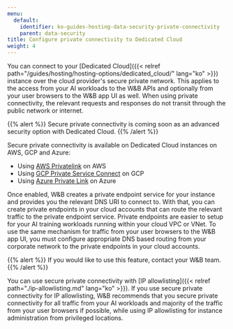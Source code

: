 ```yaml
---
menu:
  default:
    identifier: ko-guides-hosting-data-security-private-connectivity
    parent: data-security
title: Configure private connectivity to Dedicated Cloud
weight: 4
---
```


You can connect to your [Dedicated Cloud]({{< relref path="/guides/hosting/hosting-options/dedicated_cloud/" lang="ko" >}}) instance over the cloud provider's secure private network. This applies to the access from your AI workloads to the W&B APIs and optionally from your user browsers to the W&B app UI as well. When using private connectivity, the relevant requests and responses do not transit through the public network or internet.

{{% alert %}}
Secure private connectivity is coming soon as an advanced security option with Dedicated Cloud.
{{% /alert %}}

Secure private connectivity is available on Dedicated Cloud instances on AWS, GCP and Azure:

* Using [AWS Privatelink](https://aws.amazon.com/privatelink/) on AWS
* Using [GCP Private Service Connect](https://cloud.google.com/vpc/docs/private-service-connect) on GCP
* Using [Azure Private Link](https://azure.microsoft.com/products/private-link) on Azure

Once enabled, W&B creates a private endpoint service for your instance and provides you the relevant DNS URI to connect to. With that, you can create private endpoints in your cloud accounts that can route the relevant traffic to the private endpoint service. Private endpoints are easier to setup for your AI training workloads running within your cloud VPC or VNet. To use the same mechanism for traffic from your user browsers to the W&B app UI, you must configure appropriate DNS based routing from your corporate network to the private endpoints in your cloud accounts.

{{% alert %}}
If you would like to use this feature, contact your W&B team.
{{% /alert %}}

You can use secure private connectivity with [IP allowlisting]({{< relref path="./ip-allowlisting.md" lang="ko" >}}). If you use secure private connectivity for IP allowlisting, W&B recommends that you secure private connectivity for all traffic from your AI workloads and majority of the traffic from your user browsers if possible, while using IP allowlisting for instance administration from privileged locations.